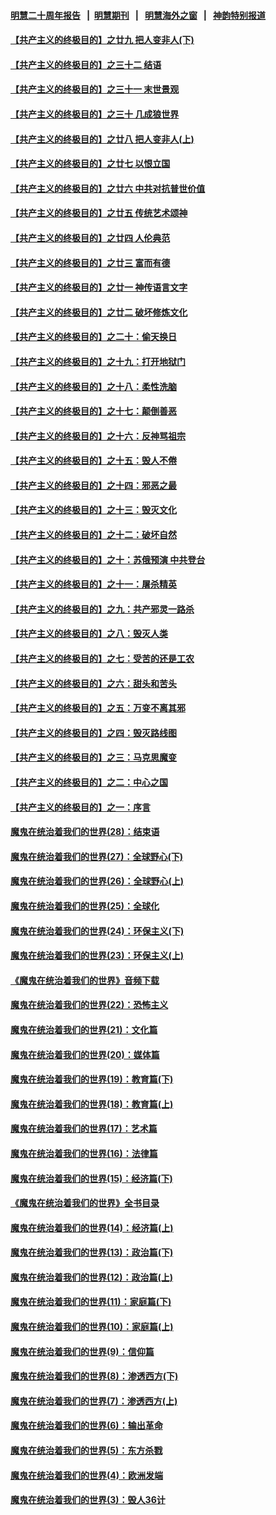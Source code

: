#### [明慧二十周年报告](https://github.com/gfw-breaker/mh-reports/blob/master/README.md?t=07220900) &nbsp;&nbsp;|&nbsp;&nbsp;[明慧期刊](https://github.com/gfw-breaker/mh-qikan) &nbsp;&nbsp;|&nbsp;&nbsp; [明慧海外之窗](https://github.com/gfw-breaker/mh-news/blob/master/README.md?t=07220900) &nbsp;&nbsp;|&nbsp;&nbsp; [神韵特别报道](https://github.com/gfw-breaker/mh-news/blob/master/shenyun.md?t=07220900) 

#### [【共产主义的终极目的】之廿九 把人变非人(下)](../pages/nsc422/n11344140.md?t=07220900) 

#### [【共产主义的终极目的】之三十二 结语](../pages/nsc422/n11360535.md?t=07220900) 

#### [【共产主义的终极目的】之三十一 末世景观](../pages/nsc422/n11351129.md?t=07220900) 

#### [【共产主义的终极目的】之三十 几成狼世界](../pages/nsc422/n11348280.md?t=07220900) 

#### [【共产主义的终极目的】之廿八 把人变非人(上)](../pages/nsc422/n11340492.md?t=07220900) 

#### [【共产主义的终极目的】之廿七 以恨立国](../pages/nsc422/n11336944.md?t=07220900) 

#### [【共产主义的终极目的】之廿六 中共对抗普世价值](../pages/nsc422/n11324785.md?t=07220900) 

#### [【共产主义的终极目的】之廿五 传统艺术颂神](../pages/nsc422/n11296396.md?t=07220900) 

#### [【共产主义的终极目的】之廿四 人伦典范](../pages/nsc422/n11296397.md?t=07220900) 

#### [【共产主义的终极目的】之廿三 富而有德](../pages/nsc422/n11283598.md?t=07220900) 

#### [【共产主义的终极目的】之廿一 神传语言文字](../pages/nsc422/n11263265.md?t=07220900) 

#### [【共产主义的终极目的】之廿二 破坏修炼文化](../pages/nsc422/n11245728.md?t=07220900) 

#### [【共产主义的终极目的】之二十：偷天换日](../pages/nsc422/n11238846.md?t=07220900) 

#### [【共产主义的终极目的】之十九：打开地狱门](../pages/nsc422/n11206376.md?t=07220900) 

#### [【共产主义的终极目的】之十八：柔性洗脑](../pages/nsc422/n11199994.md?t=07220900) 

#### [【共产主义的终极目的】之十七：颠倒善恶](../pages/nsc422/n11179782.md?t=07220900) 

#### [【共产主义的终极目的】之十六：反神骂祖宗](../pages/nsc422/n11166798.md?t=07220900) 

#### [【共产主义的终极目的】之十五：毁人不倦](../pages/nsc422/n11166792.md?t=07220900) 

#### [【共产主义的终极目的】之十四：邪恶之最](../pages/nsc422/n11150249.md?t=07220900) 

#### [【共产主义的终极目的】之十三：毁灭文化](../pages/nsc422/n11135227.md?t=07220900) 

#### [【共产主义的终极目的】之十二：破坏自然](../pages/nsc422/n11135214.md?t=07220900) 

#### [【共产主义的终极目的】之十：苏俄预演 中共登台](../pages/nsc422/n11118424.md?t=07220900) 

#### [【共产主义的终极目的】之十一：屠杀精英](../pages/nsc422/n11118442.md?t=07220900) 

#### [【共产主义的终极目的】之九：共产邪灵一路杀](../pages/nsc422/n11114139.md?t=07220900) 

#### [【共产主义的终极目的】之八：毁灭人类](../pages/nsc422/n11108503.md?t=07220900) 

#### [【共产主义的终极目的】之七：受苦的还是工农](../pages/nsc422/n11101809.md?t=07220900) 

#### [【共产主义的终极目的】之六：甜头和苦头](../pages/nsc422/n11096971.md?t=07220900) 

#### [【共产主义的终极目的】之五：万变不离其邪](../pages/nsc422/n11091285.md?t=07220900) 

#### [【共产主义的终极目的】之四：毁灭路线图](../pages/nsc422/n11086284.md?t=07220900) 

#### [【共产主义的终极目的】之三：马克思魔变](../pages/nsc422/n11061941.md?t=07220900) 

#### [【共产主义的终极目的】之二：中心之国](../pages/nsc422/n11047728.md?t=07220900) 

#### [【共产主义的终极目的】之一：序言](../pages/nsc422/n11086077.md?t=07220900) 

#### [魔鬼在统治着我们的世界(28)：结束语](../pages/nsc422/n10936246.md?t=07220900) 

#### [魔鬼在统治着我们的世界(27)：全球野心(下)](../pages/nsc422/n10928319.md?t=07220900) 

#### [魔鬼在统治着我们的世界(26)：全球野心(上)](../pages/nsc422/n10900318.md?t=07220900) 

#### [魔鬼在统治着我们的世界(25)：全球化](../pages/nsc422/n10788205.md?t=07220900) 

#### [魔鬼在统治着我们的世界(24)：环保主义(下)](../pages/nsc422/n10695307.md?t=07220900) 

#### [魔鬼在统治着我们的世界(23)：环保主义(上)](../pages/nsc422/n10688613.md?t=07220900) 

#### [《魔鬼在统治着我们的世界》音频下载](../pages/nsc422/n10635553.md?t=07220900) 

#### [魔鬼在统治着我们的世界(22)：恐怖主义](../pages/nsc422/n10614727.md?t=07220900) 

#### [魔鬼在统治着我们的世界(21)：文化篇](../pages/nsc422/n10597706.md?t=07220900) 

#### [魔鬼在统治着我们的世界(20)：媒体篇](../pages/nsc422/n10586579.md?t=07220900) 

#### [魔鬼在统治着我们的世界(19)：教育篇(下)](../pages/nsc422/n10564808.md?t=07220900) 

#### [魔鬼在统治着我们的世界(18)：教育篇(上)](../pages/nsc422/n10526970.md?t=07220900) 

#### [魔鬼在统治着我们的世界(17)：艺术篇](../pages/nsc422/n10499093.md?t=07220900) 

#### [魔鬼在统治着我们的世界(16)：法律篇](../pages/nsc422/n10485969.md?t=07220900) 

#### [魔鬼在统治着我们的世界(15)：经济篇(下)](../pages/nsc422/n10469975.md?t=07220900) 

#### [《魔鬼在统治着我们的世界》全书目录](../pages/nsc422/n10464261.md?t=07220900) 

#### [魔鬼在统治着我们的世界(14)：经济篇(上)](../pages/nsc422/n10457370.md?t=07220900) 

#### [魔鬼在统治着我们的世界(13)：政治篇(下)](../pages/nsc422/n10448270.md?t=07220900) 

#### [魔鬼在统治着我们的世界(12)：政治篇(上)](../pages/nsc422/n10444576.md?t=07220900) 

#### [魔鬼在统治着我们的世界(11)：家庭篇(下)](../pages/nsc422/n10440961.md?t=07220900) 

#### [魔鬼在统治着我们的世界(10)：家庭篇(上)](../pages/nsc422/n10435448.md?t=07220900) 

#### [魔鬼在统治着我们的世界(9)：信仰篇](../pages/nsc422/n10432159.md?t=07220900) 

#### [魔鬼在统治着我们的世界(8)：渗透西方(下)](../pages/nsc422/n10429603.md?t=07220900) 

#### [魔鬼在统治着我们的世界(7)：渗透西方(上)](../pages/nsc422/n10426013.md?t=07220900) 

#### [魔鬼在统治着我们的世界(6)：输出革命](../pages/nsc422/n10421536.md?t=07220900) 

#### [魔鬼在统治着我们的世界(5)：东方杀戮](../pages/nsc422/n10417707.md?t=07220900) 

#### [魔鬼在统治着我们的世界(4)：欧洲发端](../pages/nsc422/n10414890.md?t=07220900) 

#### [魔鬼在统治着我们的世界(3)：毁人36计](../pages/nsc422/n10411583.md?t=07220900) 

